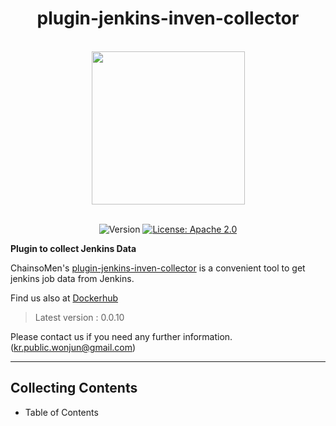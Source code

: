 <h1 align="center">plugin-jenkins-inven-collector</h1>  

<br/>
<div align="center">  
  <img width="245" src="https://velog.velcdn.com/images/singularity/post/01ca1104-00c5-4299-b583-a51c577ef6a2/image.png">
  <p> 
    <br>
    <img alt="Version"  src="https://img.shields.io/badge/version-0.0.10-blue.svg?cacheSeconds=2592000"  />    
    <a href="https://www.apache.org/licenses/LICENSE-2.0"  target="_blank"><img alt="License: Apache 2.0"  src="https://img.shields.io/badge/License-Apache 2.0-yellow.svg" /></a> 
  </p> 
</div>

**Plugin to collect Jenkins Data**

>
ChainsoMen's [plugin-jenkins-inven-collector](https://github.com/ChainsoMen/plugin-jenkins-inven-collector)
is a convenient tool to get jenkins job data from Jenkins.


Find us also at [Dockerhub](https://hub.docker.com/r/chanjin/plugin-jenkins-inven-collector)
> Latest version : 0.0.10

Please contact us if you need any further information. (<kr.public.wonjun@gmail.com>)

---

## Collecting Contents

* Table of Contents
    